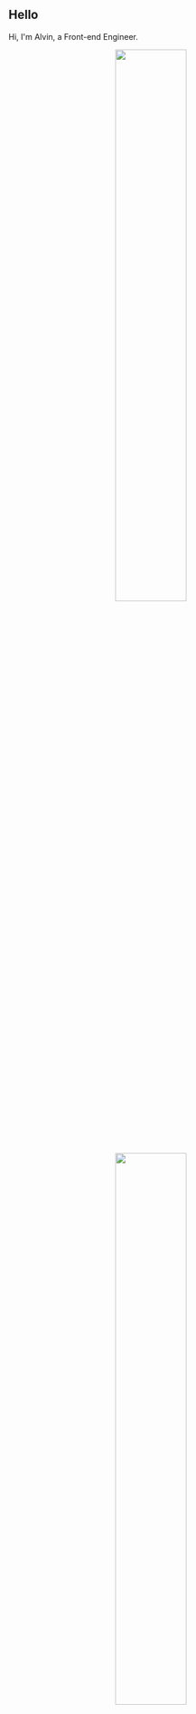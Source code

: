 ## Hello
Hi, I'm Alvin, a Front-end Engineer.

<p align="center">
  <img height="50%" width="auto" src ="https://github-readme-stats.vercel.app/api?username=achen718&show_icons=true&count_private=true&theme=dracula&hide_border=true&hide=issues,contribs&bg_color=00000000">
  <img height="50%" width="auto" src ="https://github-readme-stats.vercel.app/api/top-langs/?username=achen718&layout=compact&hide_border=true&theme=dracula&bg_color=00000000&langs_count=6&hide=jupyter%20notebook,tex,css,php&exclude_repo=Pacman-AI">

  <!--START_SECTION:waka-->

```txt
TypeScript   15 hrs 56 mins  ██████████████████████░░░   87.76 %
Other        1 hr 9 mins     █▓░░░░░░░░░░░░░░░░░░░░░░░   06.41 %
JSON         47 mins         █░░░░░░░░░░░░░░░░░░░░░░░░   04.38 %
JavaScript   8 mins          ▒░░░░░░░░░░░░░░░░░░░░░░░░   00.80 %
Bash         5 mins          ░░░░░░░░░░░░░░░░░░░░░░░░░   00.49 %
```

<!--END_SECTION:waka-->
  <br>
  <br>
</p>
